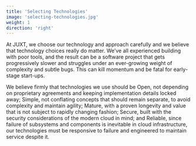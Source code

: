 ```yaml
---
title: 'Selecting Technologies'
image: 'selecting-technologies.jpg'
weight: 1
direction: 'right'
---
```


At JUXT, we choose our technology and approach carefully and we believe that technology choices really do matter. We’ve all experienced building with poor tools, and the result can be a software project that gets progressively slower and struggles under an ever-growing weight of complexity and subtle bugs. This can kill momentum and be fatal for early-stage start-ups.

We believe firmly that technologies we use should be Open, not depending on proprietary agreements and keeping implementation details locked away; Simple, not conflating concepts that should remain separate, to avoid complexity and maintain agility; Mature, with a proven longevity and value that is not subject to rapidly changing fashion; Secure, built with the security considerations of the modern cloud in mind; and Reliable, since failure of subsystems and components is inevitable in cloud infrastructure, our technologies must be responsive to failure and engineered to maintain service despite it.
